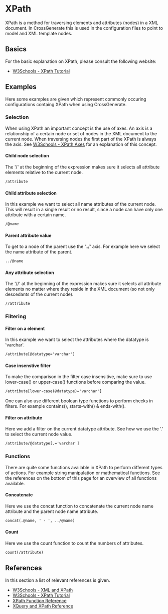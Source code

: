 # XPath
XPath is a method for traversing elements and attributes (nodes) in a XML document. In CrossGenerate this is used in the configuration files to point to model and XML template nodes.

## Basics
For the basic explanation on XPath, please consult the following website:

- <a href="https://www.w3schools.com/xml/xpath_intro.asp" target="_blank">W3Schools - XPath Tutorial</a>

## Examples
Here some examples are given which represent commonly occuring configurations containg XPath when using CrossGenerate.

### Selection
When using XPath an important concept is the use of axes. An axis is a relationship of a certain node or set of nodes in the XML document to the current node. When traversing nodes the first part of the XPath is always the axis. See <a href="https://www.w3schools.com/xml/xpath_axes.asp" target="_blank">W3Schools - XPath Axes</a> for an explanation of this concept.

#### Child node selection
The '/' at the beginning of the expression makes sure it selects all attribute elements relative to the current node.
``` xml
/attribute
```

#### Child attribute selection
In this example we want to select all name attributes of the current node. This will result in a single result or no result, since a node can have only one attribute with a certain name.
``` xml
/@name
```

#### Parent attribute value
To get to a node of the parent use the '../' axis. For example here we select the name attribute of the parent.
``` xml
../@name
```

#### Any attribute selection
The '//' at the beginning of the expression makes sure it selects all attribute elements no matter where they reside in the XML document (so not only descedants of the current node).
``` xml
//attribute
```

### Filtering

#### Filter on a element
In this example we want to select the attributes where the datatype is 'varchar'.
``` xml
/attribute[@datatype='varchar']
```

#### Case insenstive filter
To make the comparison in the filter case insensitive, make sure to use lower-case() or upper-case() functions before comparing the value.
``` xml
/attribute[lower-case(@datatype)='varchar']
```
One can also use different boolean type functions to perform checks in filters. For example contains(), starts-with() & ends-with().

#### Filter on attribute
Here we add a filter on the current datatype attribute. See how we use the '.' to select the current node value.
``` xml
/attribute/@datatype[.='varchar']
```

### Functions
There are quite some functions available in XPath to perform different types of actions. For example string manipulation or mathematical functions. See the references on the bottom of this page for an overview of all functions available.

#### Concatenate
Here we use the concat function to concatenate the current node name attribute and the parent node name attribute.
``` xml
concat(.@name, ' - ', ../@name)
```

#### Count
Here we use the count function to count the numbers of attributes.
``` xml
count(/attribute)
```

## References
In this section a list of relevant references is given.

- <a href="https://www.w3schools.com/xml/xml_xpath.asp" target="_blank">W3Schools - XML and XPath</a>
- <a href="https://www.w3schools.com/xml/xpath_intro.asp" target="_blank">W3Schools - XPath Tutorial</a>
- <a href="https://www.w3schools.com/xml/xsl_functions.asp" target="_blank">XPath Function Reference</a>
- <a href="https://www.w3.org/TR/xquery-operators/" target="_blank">XQuery and XPath Reference</a>